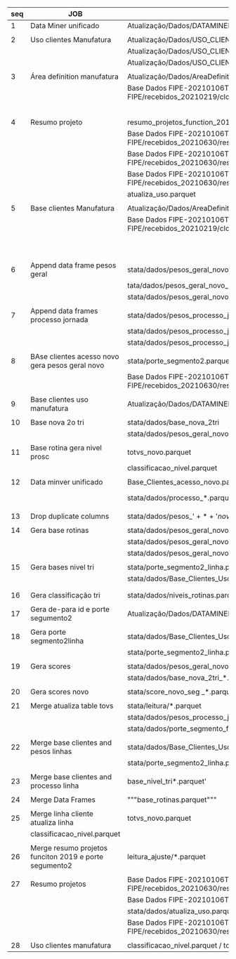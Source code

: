 seq|JOB|FILE INPUT|FILE OUTPUT|PATH  FILE JOB
----|------|----------|------------|-------------------|
1|Data Miner unificado|Atualização/Dados/DATAMINER_UNIFICADO_v02_20230110.xlsx|Atualização/Dados/DATAMINER_manufatura.parquet|python totvs_refactor/|jobs/data_miner_unificado/main.py
||||||
2|Uso clientes Manufatura|Atualização/Dados/USO_CLIENTES_MANUFATURA_0{m}{year}.txt|stata/dados/atualiza_uso.parquet|totvs_refactor/jobs/uso_clientes_manufatura/main.py
|||Atualização/Dados/USO_CLIENTES_MANUFATURA_{m}{year}.txt||
|||Atualização/Dados/USO_CLIENTES_MANUFATURA_tri_{year}_{m}.txt||
|||||
3|Área definition manufatura|Atualização/Dados/AreaDefinition_V03  - Manufatura_20230110.xlsx|stata/dados/niveis_rotinas_unicas.parquet||totvs_refactor/totvs_refactor/jobs/area_definition_manufatura
|||Base Dados FIPE-20210106T003718Z-001/Base Dados FIPE/recebidos_20210219/cloud_analytics.xlsx|stata/dados/processo2.parquet|
||||stata/dados/niveis_rotinas.parquet|
|||||
4|Resumo projeto|resumo_projetos_function_2019*.csv|base_clientes_uso.parquet|totvs_refactor/jobs/resumo_projetos/main.py
|||Base Dados FIPE-20210106T003718Z-001/Base Dados FIPE/recebidos_20210630/resumo_projetos_function_2020.csv||
|||Base Dados FIPE-20210106T003718Z-001/Base Dados FIPE/recebidos_20210630/resumo_projetos_function_2019.csv||
|||Base Dados FIPE-20210106T003718Z-001/Base Dados FIPE/recebidos_20210630/resumo_projetos_function_2021.csv||
|||atualiza_uso.parquet||
|||||
5|Base clientes Manufatura|Atualização/Dados/AreaDefinition_V03  - Manufatura_20230110.xlsx|stata/dados/processo_*.parquet|totvs_refactor/jobs/area_definition_manufatura/main.py
|||Base Dados FIPE-20210106T003718Z-001/Base Dados FIPE/recebidos_20210219/cloud_analytics.xls|stata/dados/processo2.parquet|
||||stata/dados/niveis_rotinas.parquet|
||||stata/dados/niveis_rotinas_unicas.parquet|
|||||
6|Append data frame pesos geral|stata/dados/pesos_geral_novo_Datasul.parquet |stata/dados/pesos_geral_novo.parquet|totvs_refactor/jobs/append_data_frame_pesos_geral/main.py
|||tata/dados/pesos_geral_novo_Logix.parquet||
|||stata/dados/pesos_geral_novo_Protheus.parquet||
|||||
7|Append data frames processo jornada|stata/dados/pesos_processo_jornada_novo_Datasul.parquet |stata/dados/pesos_processo_jornada_novo.parquet|totvs_refactor/jobs/append_data_frames_processo_jornada/main.py
|||stata/dados/pesos_processo_jornada_novo_Logix.parquet ||
|||stata/dados/pesos_processo_jornada_novo_Protheus.parquet||
|||||
8|BAse clientes acesso novo gera pesos geral novo|stata/porte_segmento2.parquet|Base_Clientes_acesso_novo.parquet|totvs_refactor/jobs/|base_clientes_acesso_novo_gera_pesos_geral_novo/main.py
|||Base Dados FIPE-20210106T003718Z-001/Base Dados FIPE/recebidos_20210630/resumo_projetos_function_2019.csv||
|||||
9|Base clientes uso manufatura|Atualização/Dados/DATAMINER_manufatura.parquet|tata/dados/clientes_manufatura.parquet|totvs_refactor/jobs/|base_clientes_uso/main.py
|||||
10|Base nova 2o tri|stata/dados/base_nova_2tri|tata/score_novo_*.parquet|totvs_refactor/jobs/base_nova_2tri/main.py
|||stata/dados/pesos_geral_novo.parquet||
|||||
11|Base rotina gera nivel prosc|totvs_novo.parquet|tabela_Totvs_atualizada.parquet|totvs_refactor/jobs/base_rotina_gera_nivel_prosc/main.py
|||classificacao_nivel.parquet||
|||||
12|Data minver unificado|Base_Clientes_acesso_novo.parquet|stata/dados/pesos_' + * + '_novo_' + * + '.parquet'|totvs_refactor/jobs/data_miner_unificado/main.py
|||stata/dados/processo_*.parquet|stata/dados/pesos_processo_jornada_novo_' + * + '.parquet'|
|||||
13|Drop duplicate columns|stata/dados/pesos_' + * + '_novo_' + * + '.parquet'|stata/dados/pesos_geral_novo_' + lin + '.parquet'|totvs_refactor/jobs/|drop_duplicate_columns/main.py
|||||
14|Gera base rotinas|stata/dados/pesos_geral_novo_Datasul.parquet|stata/dados/pesos_geral_novo.parquet'|totvs_refactor/jobs/gera_base_rotinas/main.py
|||stata/dados/pesos_geral_novo_Logix.parquet||
|||stata/dados/pesos_geral_novo_Protheus.parquet||
|||||
15|Gera bases nivel tri|stata/porte_segmento2_linha.parquet|base_nivel_tri|totvs_refactor/jobs/gera_bases_nivel_tri/main.py
|||stata/dados/Base_Clientes_Uso8.parquet||
|||||
|||||
16|Gera classificação tri|stata/dados/niveis_rotinas.parquet'|stata/dados/linha_rotinas.parquet|totvs_refactor/jobs/gera_classificacao_nivel/main.py
|||||
17|Gera de-para id e porte segumento2|Atualização/Dados/DATAMINER_manufatura.parquet |depara_id.parquet|totvs_refactor/jobs/|gera_depara_id_e_porte_segmento2/main.py
|||||
18|Gera porte segmento2linha|stata/dados/Base_Clientes_Uso8.parquet|stata/dados/porte_segmento_final.parquet'|totvs_refactor/jobs/gera_porte_segmento2_linha/main.py
|||stata/porte_segmento2_linha.parquet|stata/dados/base_nova_2tri _* .parquet|
|||||
19|Gera scores|stata/dados/pesos_geral_novo.parquet|stata/score_novo_seg _*.parquet'|totvs_refactor/jobs/gera_scores/main.py
|||stata/dados/base_nova_2tri_*.parquet||
|||||
20|Gera scores novo|stata/score_novo_seg _*.parquet'|stata/score_novo_seg _*.parquet'|totvs_refactor/jobs/gera_scores_novo/main.py
|||||
21|Merge atualiza table tovs|stata/leitura/*.parquet|totvs_novo.parquet'|totvs_refactor/jobs/merge_atualiza_tabela_totvs/main.py
|||stata/dados/pesos_processo_jornada_novo.parquet||
|||stata/dados/porte_segmento_final.parquet||
|||||
22|Merge base clientes and pesos linhas|stata/dados/Base_Clientes_Uso8.parquet|base_nivel_tri' *.parquet'|totvs_refactor/jobs/merge_base_clientes_and_pesos_linhas/main.py
|||stata/porte_segmento2_linha.parquet||
|||||
23|Merge base clientes and processo linha|base_nivel_tri*.parquet'|"""base_rotinas.parquet"""|totvs_refactor/jobs/|merge_base_clientes_and_processo_linha/main.py
|||||
24|Merge Data Frames|"""base_rotinas.parquet"""|"""classificacao_nivel.parquet"""|totvs_refactor/jobs/merge_data_frames/main.py
|||||
25|Merge linha cliente atualiza linha|totvs_novo.parquet|"""classificacao_nivel_atualizada.parquet"""|totvs_refactor/jobs/merge_data_frames/main.py
||classificacao_nivel.parquet||
|||||
26|Merge resumo projetos funciton 2019 e porte segumento2|leitura_ajuste/*.parquet|classificacao_nivel.parquet|totvs_refactor/jobs/|merge_resumo_projetos_function_2019_porte_segmento2/main.py
|||||
27|Resumo projetos|Base Dados FIPE-20210106T003718Z-001/Base Dados FIPE/recebidos_20210630/resumo_projetos_function_2019.csv|stata/dados/Base_Clientes_Uso8.parquet|totvs_refactor/jobs/resumo_projetos/main.py
|||Base Dados FIPE-20210106T003718Z-001/Base Dados| |
|||stata/dados/atualiza_uso.parquetFIPE/recebidos_20210630/resumo_projetos_function_2020.csv| |
|||Base Dados FIPE-20210106T003718Z-001/Base Dados FIPE/recebidos_20210630/resumo_projetos_function_2021.csv| |
|||||
28|Uso clientes manufatura|classificacao_nivel.parquet / totvs_novo.parquet /|tabela_Totvs_atualizada.parquet|totvs_refactor/jobs/uso_clientes_manufatura/main.py
